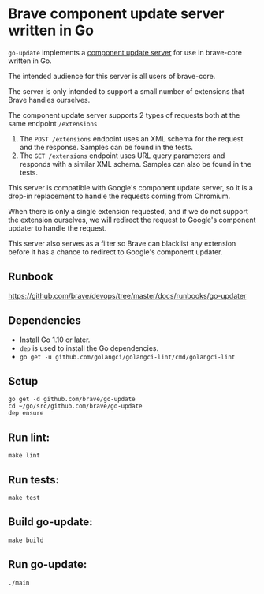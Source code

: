 # Brave component update server written in Go

`go-update` implements a [component update server](https://developer.chrome.com/apps/autoupdate) for use in brave-core written in Go.

The intended audience for this server is all users of brave-core.

The server is only intended to support a small number of extensions that Brave handles ourselves.

The component update server supports 2 types of requests both at the same endpoint `/extensions`

1) The `POST /extensions` endpoint uses an XML schema for the request and the response.  Samples can be found in the tests.
2) The `GET /extensions` endpoint uses URL query parameters and responds with a similar XML schema. Samples can also be found in the tests.

This server is compatible with Google's component update server, so it is a drop-in replacement to handle the requests coming from Chromium.

When there is only a single extension requested, and if we do not support the extension ourselves, we will redirect the request to Google's component updater to handle the request.

This server also serves as a filter so Brave can blacklist any extension before it has a chance to redirect to Google's component updater.

## Runbook
https://github.com/brave/devops/tree/master/docs/runbooks/go-updater

## Dependencies

- Install Go 1.10 or later.
- `dep` is used to install the Go dependencies.
- `go get -u github.com/golangci/golangci-lint/cmd/golangci-lint`

## Setup

```
go get -d github.com/brave/go-update
cd ~/go/src/github.com/brave/go-update
dep ensure
```

## Run lint:

`make lint`

## Run tests:

`make test`

## Build go-update:

`make build`

## Run go-update:

`./main`

